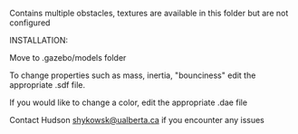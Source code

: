 Contains multiple obstacles, textures are available in this folder but are not configured

INSTALLATION:

Move to .gazebo/models folder

To change properties such as mass, inertia, "bounciness" edit the appropriate .sdf file.

If you would like to change a color, edit the appropriate .dae file

Contact Hudson shykowsk@ualberta.ca if you encounter any issues
